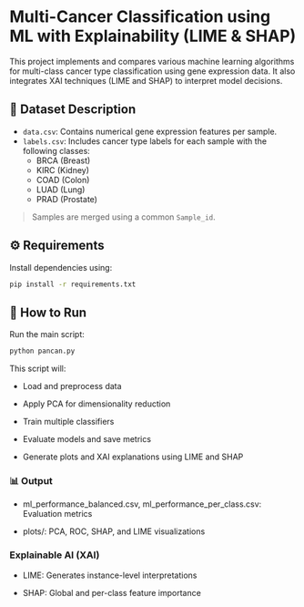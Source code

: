 # Multi-Cancer Classification using ML with Explainability (LIME & SHAP)

This project implements and compares various machine learning algorithms for multi-class cancer type classification using gene expression data. It also integrates XAI techniques (LIME and SHAP) to interpret model decisions.

## 🧬 Dataset Description

- `data.csv`: Contains numerical gene expression features per sample.
- `labels.csv`: Includes cancer type labels for each sample with the following classes:
  - BRCA (Breast)
  - KIRC (Kidney)
  - COAD (Colon)
  - LUAD (Lung)
  - PRAD (Prostate)

> Samples are merged using a common `Sample_id`.

## ⚙️ Requirements

Install dependencies using:

```bash
pip install -r requirements.txt
```
## 🚀 How to Run
Run the main script:
```bash
python pancan.py
```
This script will:

- Load and preprocess data

- Apply PCA for dimensionality reduction

- Train multiple classifiers

- Evaluate models and save metrics

- Generate plots and XAI explanations using LIME and SHAP
  
### 📊 Output
- ml_performance_balanced.csv, ml_performance_per_class.csv: Evaluation metrics

- plots/: PCA, ROC, SHAP, and LIME visualizations
  
 ### Explainable AI (XAI)
- LIME: Generates instance-level interpretations

- SHAP: Global and per-class feature importance

